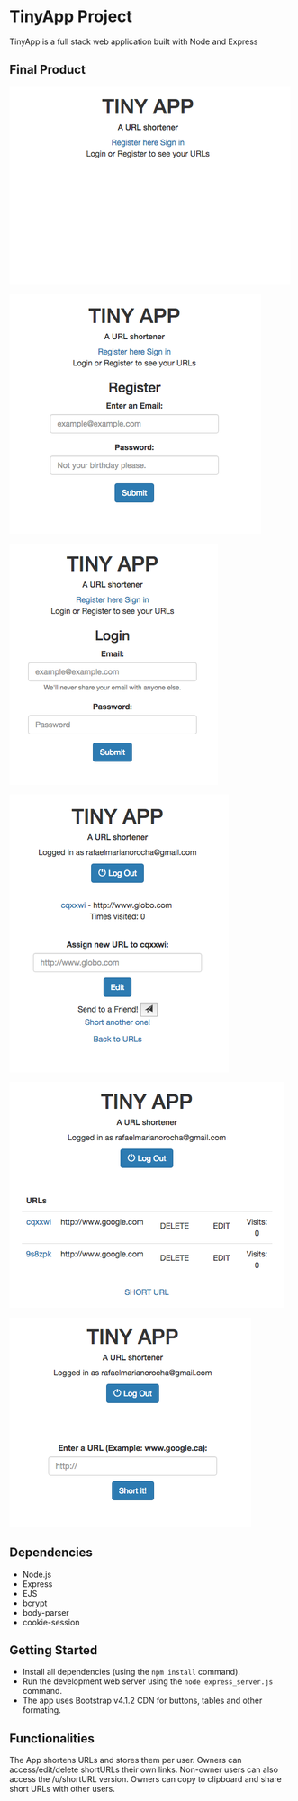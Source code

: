 # TinyApp Project

TinyApp is a full stack web application built with Node and Express

## Final Product

!["Screenshot: First Page"](https://github.com/rafrocha/TinyApp/blob/master/docs/First_page.png?raw=true)


!["Screenshot: Register Page"](https://github.com/rafrocha/TinyApp/blob/master/docs/Register_page.png?raw=true)


!["Screenshot: Login Page"](https://github.com/rafrocha/TinyApp/blob/master/docs/Login_page.png?raw=true)


!["Screenshot: Single URL page (Owner only)"](https://github.com/rafrocha/TinyApp/blob/master/docs/Single%20URL_page.png?raw=true)


!["Screenshot: Main URLs List Page"](https://github.com/rafrocha/TinyApp/blob/master/docs/Main%20URL%20List_page.png?raw=true)


!["Screenshot: New URL Page"](https://github.com/rafrocha/TinyApp/blob/master/docs/New%20URL_page.png?raw=true)


## Dependencies

- Node.js
- Express
- EJS
- bcrypt
- body-parser
- cookie-session

## Getting Started

- Install all dependencies (using the `npm install` command).
- Run the development web server using the `node express_server.js` command.
- The app uses Bootstrap v4.1.2 CDN for buttons, tables and other formating.

## Functionalities

The App shortens URLs and stores them per user. Owners can access/edit/delete shortURLs their own links. Non-owner users can also access the /u/shortURL version. Owners can copy to clipboard and share short URLs with other users.
